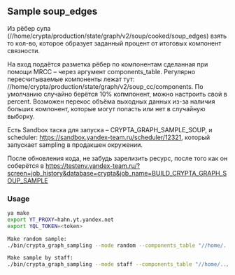 ## Sample soup_edges
Из рёбер супа (//home/crypta/production/state/graph/v2/soup/cooked/soup_edges) взять то кол-во, которое образует заданный процент от итоговых компонент связности.

На вход подаётся разметка рёбер по компонентам сделанная при помощи MRCC – через аргумент components_table.
Регулярно пересчитываемые компоненты лежат тут: //home/crypta/production/state/graph/v2/soup_cc/components.
По умолчанию случайно берётся 10% копмпонент, можно настроить свой в percent.
Возможен перекос объёма выходных данных из-за наличия больших компонент, которые могут попасть или нет в случайную выборку.

Есть Sandbox таска для запуска – CRYPTA_GRAPH_SAMPLE_SOUP,
и scheduler: https://sandbox.yandex-team.ru/scheduler/12321, который запускает sampling в продакшен окружении.

После обновления кода, не забудь зарелизить ресурс, после того как он соберётся в https://testenv.yandex-team.ru/?screen=job_history&database=crypta&job_name=BUILD_CRYPTA_GRAPH_SOUP_SAMPLE

### Usage
```bash
ya make
export YT_PROXY=hahn.yt.yandex.net
export YQL_TOKEN=<token>

Make random sample:
./bin/crypta_graph_sampling --mode random --components_table "//home/../components" --percent 0.1 --output-edges "//home/path" --output-properties "//home/path"

Make sample by staff:
./bin/crypta_graph_sampling --mode staff --components_table "//home/../components" --output-edges "//home/path" --output-properties "/home/path"
```
